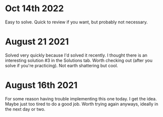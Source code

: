 # Oct 14th 2022
Easy to solve. Quick to review if you want, but probably not necessary.

# August 21 2021
Solved very quickly because I'd solved it recently. I thought there is an interesting solution #3 in the Solutions tab. Worth checking out (after you solve if you're practicing). Not earth shattering but cool.

# August 16th 2021
For some reason having trouble implementing this one today. I get the idea.
Maybe just too tired to do a good job. Worth trying again anyways, ideally in the next day or two.
